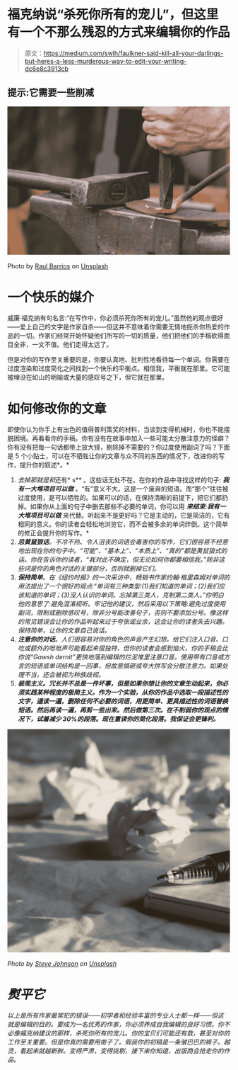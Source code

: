 # 福克纳说“杀死你所有的宠儿”，但这里有一个不那么残忍的方式来编辑你的作品

> 原文：<https://medium.com/swlh/faulkner-said-kill-all-your-darlings-but-heres-a-less-murderous-way-to-edit-your-writing-dc6e8c3913cb>

## 提示:它需要一些削减

![](img/4f8d27032d6afc2480a1537ec87358bd.png)

Photo by [Raul Barrios](https://unsplash.com/@lookscanshoot?utm_source=unsplash&utm_medium=referral&utm_content=creditCopyText) on [Unsplash](https://unsplash.com/s/photos/chisel?utm_source=unsplash&utm_medium=referral&utm_content=creditCopyText)

# 一个快乐的媒介

威廉·福克纳有句名言:“在写作中，你必须杀死你所有的宠儿。”虽然他的观点很好——爱上自己的文字是作家自杀——但这并不意味着你需要无情地扼杀你热爱的作品的一切。作家们经常开始怀疑他们所写的一切的质量，他们把他们的手稿砍得面目全非，一文不值。他们走得太远了。

但是对你的写作至关重要的是，你要认真地、批判性地看待每一个单词。你需要在过度渲染和过度简化之间找到一个快乐的平衡点。相信我，平衡就在那里。它可能被埋没在如山的明喻或大量的感叹号之下，但它就在那里。

# 如何修改你的文章

即使你认为你手上有出色的值得普利策奖的材料，当谈到变得机械时，你也不能摆脱困境。再看看你的手稿。你有没有在故事中加入一些可能太分散注意力的怪癖？你有没有把每一句话都带上放大镜，剔除掉不需要的？你过度使用副词了吗？下面是 5 个小贴士，可以在不牺牲让你的文章与众不同的东西的情况下，改进你的写作，提升你的叙述*。*

1.  ***去掉*那就是*和*还有* s** 。这些话无处不在。在你的作品中寻找这样的句子: ***我有一大堆项目可以做*** 。“有”意义不大。这是一个废弃的短语。而“那个”往往被过度使用，是可以牺牲的。如果可以的话，在保持清晰的前提下，把它们都扔掉。如果你从上面的句子中删去那些不必要的单词，你可以用 ***来结束:我有一大堆项目可以做*** 来代替。听起来不是更好吗？它是主动的，它是简洁的，它有相同的意义。你的读者会轻松地浏览它，而不会被多余的单词绊倒。这个简单的修正会提升你的写作。*
2.  ***忌黄鼠狼话**。不冷不热、令人沮丧的词语会毒害你的写作，它们很容易不经意地出现在你的句子中。“可能”、“基本上”、“本质上”、“真的”都是黄鼠狼式的话。你在告诉你的读者，“我对此不确定，但无论如何你都要相信我。”除非这些词是你的角色对话的关键部分，否则就删掉它们。*
3.  ***保持简单**。在《纽约时报》的一次采访中，畅销书作家约翰·格里森姆对单词的用法提出了一个很好的观点:“单词有三种类型:(1)我们知道的单词；(2)我们应该知道的单词；(3)没人认识的单词。忘掉第三类人，克制第二类人。”你明白他的意思了:避免混淆视听。牢记他的建议，然后采用以下策略:避免过度使用副词，限制或删除感叹号，除非分号能改善句子，否则不要添加分号。像这样的常见错误会让你的作品听起来过于夸张或业余，这会让你的读者失去兴趣。保持简单，让你的文章自己说话。*
4.  ***注意你的对话**。人们很容易对你的角色的声音产生幻想。给它们注入口音、口吃或额外的咝咝声可能看起来很独特，但你的读者会感到恼火，你的手稿会比你说“Gawsh dernit”更快地落到编辑的烂泥堆里注意口音。使用带有口音或方言的短语或单词结构是一回事，但故意搞砸或夸大拼写会分散注意力。如果处理不当，还会被视为种族歧视。*
5.  ***极简主义。冗长并不总是一件坏事，但是如果你想让你的文章生动起来，你必须实践某种程度的极简主义。作为一个实验，从你的作品中选取一段描述性的文字，通读一遍，删除任何不必要的词语，用更简单、更具描述性的词语替换短语。然后再读一遍，再剪一些出来。然后做第三次。在不削弱你的观点的情况下，试着减少 30%的段落。现在重读你的简化段落。我保证会更锋利。***

*![](img/189d22ac536f48f3f6024182adfeb1ac.png)*

*Photo by [Steve Johnson](https://unsplash.com/@steve_j?utm_source=unsplash&utm_medium=referral&utm_content=creditCopyText) on [Unsplash](https://unsplash.com/s/photos/wrinkled-paper?utm_source=unsplash&utm_medium=referral&utm_content=creditCopyText)*

# *熨平它*

*以上是所有作家最常犯的错误——初学者和经验丰富的专业人士都一样——但这就是编辑的目的。要成为一名优秀的作家，你必须养成自我编辑的良好习惯。你不必像福克纳建议的那样，杀死你所有的宠儿。你的宝贝们可能还有救，甚至对你的工作至关重要。但是你真的需要用凿子了。假装你的初稿是一条皱巴巴的裤子。越烫，看起来就越新鲜。变得严肃，变得挑剔，接下来你知道，出版商会抢走你的作品。*